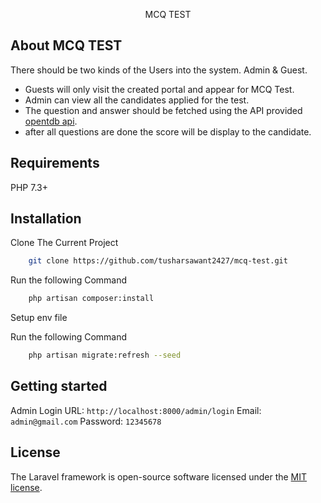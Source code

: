 <p align="center">MCQ TEST </p>

## About MCQ TEST

There should be two kinds of the Users into the system. Admin & Guest.

- Guests will only visit the created portal and appear for MCQ Test.
- Admin can view all the candidates applied for the test.
- The question and answer should be fetched using the API provided [opentdb api](https://opentdb.com/api.php?amount=10).
- after all questions are done the score will be display to the candidate.
## Requirements
PHP 7.3+

## Installation
Clone The Current Project
```sh
    git clone https://github.com/tusharsawant2427/mcq-test.git 
```

Run the following Command
```sh
    php artisan composer:install
```

Setup env file

Run the following Command
```sh
    php artisan migrate:refresh --seed
```

## Getting started

Admin Login URL: `http://localhost:8000/admin/login`
Email: `admin@gmail.com`
Password: `12345678`

## License

The Laravel framework is open-source software licensed under the [MIT license](https://opensource.org/licenses/MIT).
